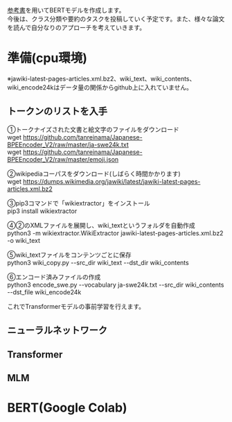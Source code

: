 [参考書](https://www.amazon.co.jp/作ってわかる-自然言語処理AI〜BERT・GPT2・NLPプログラミング入門-坂本-俊之/dp/4863543700)を用いてBERTモデルを作成します。  
今後は、クラス分類や要約のタスクを投稿していく予定です。また、様々な論文を読んで自分なりのアプローチを考えていきます。

# 準備(cpu環境)
※jawiki-latest-pages-articles.xml.bz2、wiki_text、wiki_contents、wiki_encode24kはデータ量の関係からgithub上に入れていません。  
## トークンのリストを入手  
①トークナイズされた文書と絵文字のファイルをダウンロード  
wget https://github.com/tanreinama/Japanese-BPEEncoder_V2/raw/master/ja-swe24k.txt  
wget https://github.com/tanreinama/Japanese-BPEEncoder_V2/raw/master/emoji.json  

②wikipediaコーパスをダウンロード(しばらく時間かかります)  
wget https://dumps.wikimedia.org/jawiki/latest/jawiki-latest-pages-articles.xml.bz2  
  
③pip3コマンドで「wikiextractor」をインストール  
pip3 install wikiextractor  

④②のXMLファイルを展開し、wiki_textというフォルダを自動作成  
python3 -m wikiextractor.WikiExtractor jawiki-latest-pages-articles.xml.bz2 -o wiki_text  

⑤wiki_textファイルをコンテンツごとに保存  
python3 wiki_copy.py --src_dir wiki_text --dst_dir wiki_contents  

⑥エンコード済みファイルの作成  
python3 encode_swe.py --vocabulary ja-swe24k.txt --src_dir wiki_contents --dst_file wiki_encode24k  

これでTransformerモデルの事前学習を行えます。  

## ニューラルネットワーク  

## Transformer  

## MLM  

# BERT(Google Colab)
